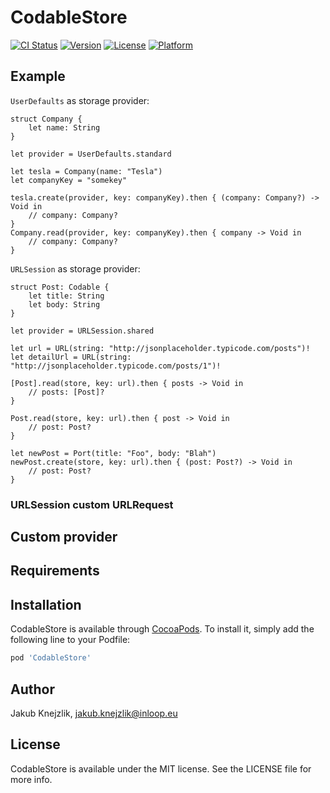 # CodableStore

[![CI Status](http://img.shields.io/travis/inloop/CodableStore.svg?style=flat)](https://travis-ci.org/inloop/CodableStore)
[![Version](https://img.shields.io/cocoapods/v/CodableStore.svg?style=flat)](http://cocoapods.org/pods/CodableStore)
[![License](https://img.shields.io/cocoapods/l/CodableStore.svg?style=flat)](http://cocoapods.org/pods/CodableStore)
[![Platform](https://img.shields.io/cocoapods/p/CodableStore.svg?style=flat)](http://cocoapods.org/pods/CodableStore)

## Example

`UserDefaults` as storage provider:

```
struct Company {
    let name: String
}

let provider = UserDefaults.standard

let tesla = Company(name: "Tesla")
let companyKey = "somekey"

tesla.create(provider, key: companyKey).then { (company: Company?) -> Void in
    // company: Company?
}
Company.read(provider, key: companyKey).then { company -> Void in
    // company: Company?
}
```

`URLSession` as storage provider:

```
struct Post: Codable {
    let title: String
    let body: String
}

let provider = URLSession.shared

let url = URL(string: "http://jsonplaceholder.typicode.com/posts")!
let detailUrl = URL(string: "http://jsonplaceholder.typicode.com/posts/1")!

[Post].read(store, key: url).then { posts -> Void in
    // posts: [Post]?
}

Post.read(store, key: url).then { post -> Void in
    // post: Post?
}

let newPost = Port(title: "Foo", body: "Blah")
newPost.create(store, key: url).then { (post: Post?) -> Void in
    // post: Post?
}
```

### URLSession custom URLRequest

## Custom provider

## Requirements

## Installation

CodableStore is available through [CocoaPods](http://cocoapods.org). To install
it, simply add the following line to your Podfile:

```ruby
pod 'CodableStore'
```

## Author

Jakub Knejzlik, jakub.knejzlik@inloop.eu

## License

CodableStore is available under the MIT license. See the LICENSE file for more info.
